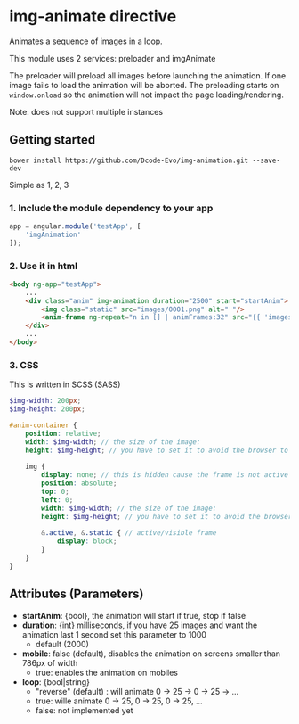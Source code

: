 # img-animate directive

Animates a sequence of images in a loop.

This module uses 2 services: 
preloader and imgAnimate

The preloader will preload all images before launching the animation. If one image fails to load the animation will be aborted.
The preloading starts on `window.onload` so the animation will not impact the page loading/rendering.

Note: does not support multiple instances

## Getting started

```
bower install https://github.com/Dcode-Evo/img-animation.git --save-dev
```

Simple as 1, 2, 3

### 1. Include the module dependency to your app

```js
app = angular.module('testApp', [
	'imgAnimation'
]);
```

### 2. Use it in html

```html
<body ng-app="testApp">
	...
	<div class="anim" img-animation duration="2500" start="startAnim">
		<img class="static" src="images/0001.png" alt=" "/>
		<anim-frame ng-repeat="n in [] | animFrames:32" src="{{ 'images/' + n + '.png'}}"></anim-frame>
	</div>
	...
</body>

```

### 3. CSS

This is written in SCSS (SASS) 

```scss
$img-width: 200px;
$img-height: 200px;

#anim-container {
	position: relative;
	width: $img-width; // the size of the image:
	height: $img-height; // you have to set it to avoid the browser to recalculate all on each frame
	
	img {
		display: none; // this is hidden cause the frame is not active
		position: absolute;
		top: 0;
		left: 0;
		width: $img-width; // the size of the image:
		height: $img-height; // you have to set it to avoid the browser to recalculate all on each frame
		
		&.active, &.static { // active/visible frame
			display: block;
		}
	}
}
```

## Attributes (Parameters)
- **startAnim**: {bool}, the animation will start if true, stop if false
- **duration**: {int} milliseconds, if you have 25 images and want the animation last 1 second set this parameter to 1000
	- default (2000)
- **mobile**: false (default), disables the animation on screens smaller than 786px of width
	- true: enables the animation on mobiles
- **loop**: {bool|string}
	- "reverse" (default) : will animate 0 -> 25 -> 0 -> 25 -> ... 
	- true: wille animate 0 -> 25, 0 -> 25, 0 -> 25, ...
	- false: not implemented yet
